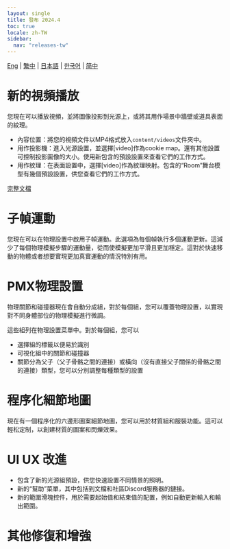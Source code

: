 ```yaml
---
layout: single
title: 發布 2024.4
toc: true
locale: zh-TW
sidebar:
  nav: "releases-tw"
---
```

[Eng](/dancexr/releases/2024.4) | [繁中](/tw/dancexr/releases/2024.4) | [日本語](/jp/dancexr/releases/2024.4) | [한국어](/kr/dancexr/releases/2024.4) | [简中](/zh/dancexr/releases/2024.4)

# 新的視頻播放
您現在可以播放視頻，並將圖像投影到光源上，或將其用作場景中牆壁或道具表面的紋理。

* 內容位置：將您的視頻文件以MP4格式放入`content/videos`文件夾中。
* 用作投影機：進入光源設置，並選擇[video]作為cookie map。還有其他設置可控制投影圖像的大小。使用新包含的預設設置來查看它們的工作方式。
* 用作紋理：在表面設置中，選擇[video]作為紋理映射。包含的“Room”舞台模型有幾個預設設置，供您查看它們的工作方式。

[完整文檔](../features/video_playback)

# 子幀運動
您現在可以在物理設置中啟用子幀運動。此選項為每個幀執行多個運動更新。這減少了每個物理模擬步驟的運動量，從而使模擬更加平滑且更加穩定。這對於快速移動的物體或者想要實現更加真實運動的情況特別有用。

# PMX物理設置
物理關節和碰撞器現在會自動分成組，對於每個組，您可以覆蓋物理設置，以實現對不同身體部位的物理模擬進行微調。

這些組列在物理設置菜單中。對於每個組，您可以
* 選擇組的標籤以便易於識別
* 可視化組中的關節和碰撞器
* 關節分為父子（父子骨骼之間的連接）或橫向（沒有直接父子關係的骨骼之間的連接）類型，您可以分別調整每種類型的設置

# 程序化細節地圖
現在有一個程序化的六邊形圖案細節地圖，您可以用於材質組和服裝功能。這可以輕松定制，以創建材質的圖案和閃爍效果。

# UI UX 改進
* 包含了新的光源組預設，供您快速設置不同情景的照明。
* 新的“幫助”菜單，其中包括到文檔和社區Discord服務器的鏈接。
* 新的範圍滑塊控件，用於需要起始值和結束值的配置，例如自動更新輸入和輸出範圍。

# 其他修復和增強